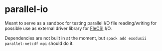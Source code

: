 # parallel-io
Meant to serve as a sandbox for testing parallel I/O file reading/writing for possible use as external driver library for [FleCSI](gitlab.lanl.gov/flecsi/flecsi) I/O.

Dependencies are not built in at the moment, but `spack add exodusii parallel-netcdf mpi` should do it.